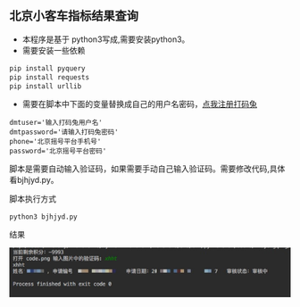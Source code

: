 ## 北京小客车指标结果查询
* 本程序是基于 python3写成,需要安装python3。
* 需要安装一些依赖

```
pip install pyquery
pip install requests
pip install urllib
```

* 需要在脚本中下面的变量替换成自己的用户名密码，[点我注册打码兔](http://dama2.com/Index/register)

```
dmtuser='输入打码兔用户名'
dmtpassword='请输入打码兔密码'
phone='北京摇号平台手机号'
password='北京摇号平台密码'
```

脚本是需要自动输入验证码，如果需要手动自己输入验证码。需要修改代码,具体看bjhjyd.py。


脚本执行方式

```
python3 bjhjyd.py
```
结果


![结果](https://raw.githubusercontent.com/liuyongqing1/bjhjyd/master/result.png)